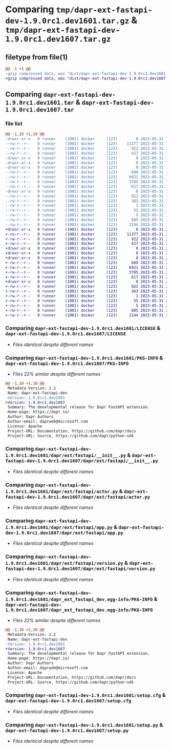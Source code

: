 # Comparing `tmp/dapr-ext-fastapi-dev-1.9.0rc1.dev1601.tar.gz` & `tmp/dapr-ext-fastapi-dev-1.9.0rc1.dev1607.tar.gz`

## filetype from file(1)

```diff
@@ -1 +1 @@
-gzip compressed data, was "dist/dapr-ext-fastapi-dev-1.9.0rc1.dev1601.tar", last modified: Wed May 31 15:44:24 2023, max compression
+gzip compressed data, was "dist/dapr-ext-fastapi-dev-1.9.0rc1.dev1607.tar", last modified: Wed May 31 22:52:20 2023, max compression
```

## Comparing `dapr-ext-fastapi-dev-1.9.0rc1.dev1601.tar` & `dapr-ext-fastapi-dev-1.9.0rc1.dev1607.tar`

### file list

```diff
@@ -1,19 +1,19 @@
-drwxr-xr-x   0 runner    (1001) docker     (123)        0 2023-05-31 15:44:24.000000 dapr-ext-fastapi-dev-1.9.0rc1.dev1601/
--rw-r--r--   0 runner    (1001) docker     (123)    11377 2023-05-31 15:43:49.000000 dapr-ext-fastapi-dev-1.9.0rc1.dev1601/LICENSE
--rw-r--r--   0 runner    (1001) docker     (123)      922 2023-05-31 15:44:24.000000 dapr-ext-fastapi-dev-1.9.0rc1.dev1601/PKG-INFO
--rw-r--r--   0 runner    (1001) docker     (123)      427 2023-05-31 15:43:49.000000 dapr-ext-fastapi-dev-1.9.0rc1.dev1601/README.rst
-drwxr-xr-x   0 runner    (1001) docker     (123)        0 2023-05-31 15:44:24.000000 dapr-ext-fastapi-dev-1.9.0rc1.dev1601/dapr/
-drwxr-xr-x   0 runner    (1001) docker     (123)        0 2023-05-31 15:44:24.000000 dapr-ext-fastapi-dev-1.9.0rc1.dev1601/dapr/ext/
-drwxr-xr-x   0 runner    (1001) docker     (123)        0 2023-05-31 15:44:24.000000 dapr-ext-fastapi-dev-1.9.0rc1.dev1601/dapr/ext/fastapi/
--rw-r--r--   0 runner    (1001) docker     (123)      689 2023-05-31 15:43:49.000000 dapr-ext-fastapi-dev-1.9.0rc1.dev1601/dapr/ext/fastapi/__init__.py
--rw-r--r--   0 runner    (1001) docker     (123)     6921 2023-05-31 15:43:49.000000 dapr-ext-fastapi-dev-1.9.0rc1.dev1601/dapr/ext/fastapi/actor.py
--rw-r--r--   0 runner    (1001) docker     (123)     3795 2023-05-31 15:43:49.000000 dapr-ext-fastapi-dev-1.9.0rc1.dev1601/dapr/ext/fastapi/app.py
--rw-r--r--   0 runner    (1001) docker     (123)      617 2023-05-31 15:43:49.000000 dapr-ext-fastapi-dev-1.9.0rc1.dev1601/dapr/ext/fastapi/version.py
-drwxr-xr-x   0 runner    (1001) docker     (123)        0 2023-05-31 15:44:24.000000 dapr-ext-fastapi-dev-1.9.0rc1.dev1601/dapr_ext_fastapi_dev.egg-info/
--rw-r--r--   0 runner    (1001) docker     (123)      922 2023-05-31 15:44:24.000000 dapr-ext-fastapi-dev-1.9.0rc1.dev1601/dapr_ext_fastapi_dev.egg-info/PKG-INFO
--rw-r--r--   0 runner    (1001) docker     (123)      363 2023-05-31 15:44:24.000000 dapr-ext-fastapi-dev-1.9.0rc1.dev1601/dapr_ext_fastapi_dev.egg-info/SOURCES.txt
--rw-r--r--   0 runner    (1001) docker     (123)        1 2023-05-31 15:44:24.000000 dapr-ext-fastapi-dev-1.9.0rc1.dev1601/dapr_ext_fastapi_dev.egg-info/dependency_links.txt
--rw-r--r--   0 runner    (1001) docker     (123)       55 2023-05-31 15:44:24.000000 dapr-ext-fastapi-dev-1.9.0rc1.dev1601/dapr_ext_fastapi_dev.egg-info/requires.txt
--rw-r--r--   0 runner    (1001) docker     (123)        5 2023-05-31 15:44:24.000000 dapr-ext-fastapi-dev-1.9.0rc1.dev1601/dapr_ext_fastapi_dev.egg-info/top_level.txt
--rw-r--r--   0 runner    (1001) docker     (123)      885 2023-05-31 15:44:24.000000 dapr-ext-fastapi-dev-1.9.0rc1.dev1601/setup.cfg
--rw-r--r--   0 runner    (1001) docker     (123)     2144 2023-05-31 15:43:49.000000 dapr-ext-fastapi-dev-1.9.0rc1.dev1601/setup.py
+drwxr-xr-x   0 runner    (1001) docker     (123)        0 2023-05-31 22:52:20.000000 dapr-ext-fastapi-dev-1.9.0rc1.dev1607/
+-rw-r--r--   0 runner    (1001) docker     (123)    11377 2023-05-31 22:51:50.000000 dapr-ext-fastapi-dev-1.9.0rc1.dev1607/LICENSE
+-rw-r--r--   0 runner    (1001) docker     (123)      922 2023-05-31 22:52:20.000000 dapr-ext-fastapi-dev-1.9.0rc1.dev1607/PKG-INFO
+-rw-r--r--   0 runner    (1001) docker     (123)      427 2023-05-31 22:51:50.000000 dapr-ext-fastapi-dev-1.9.0rc1.dev1607/README.rst
+drwxr-xr-x   0 runner    (1001) docker     (123)        0 2023-05-31 22:52:20.000000 dapr-ext-fastapi-dev-1.9.0rc1.dev1607/dapr/
+drwxr-xr-x   0 runner    (1001) docker     (123)        0 2023-05-31 22:52:20.000000 dapr-ext-fastapi-dev-1.9.0rc1.dev1607/dapr/ext/
+drwxr-xr-x   0 runner    (1001) docker     (123)        0 2023-05-31 22:52:20.000000 dapr-ext-fastapi-dev-1.9.0rc1.dev1607/dapr/ext/fastapi/
+-rw-r--r--   0 runner    (1001) docker     (123)      689 2023-05-31 22:51:50.000000 dapr-ext-fastapi-dev-1.9.0rc1.dev1607/dapr/ext/fastapi/__init__.py
+-rw-r--r--   0 runner    (1001) docker     (123)     6921 2023-05-31 22:51:50.000000 dapr-ext-fastapi-dev-1.9.0rc1.dev1607/dapr/ext/fastapi/actor.py
+-rw-r--r--   0 runner    (1001) docker     (123)     3795 2023-05-31 22:51:50.000000 dapr-ext-fastapi-dev-1.9.0rc1.dev1607/dapr/ext/fastapi/app.py
+-rw-r--r--   0 runner    (1001) docker     (123)      617 2023-05-31 22:51:50.000000 dapr-ext-fastapi-dev-1.9.0rc1.dev1607/dapr/ext/fastapi/version.py
+drwxr-xr-x   0 runner    (1001) docker     (123)        0 2023-05-31 22:52:20.000000 dapr-ext-fastapi-dev-1.9.0rc1.dev1607/dapr_ext_fastapi_dev.egg-info/
+-rw-r--r--   0 runner    (1001) docker     (123)      922 2023-05-31 22:52:20.000000 dapr-ext-fastapi-dev-1.9.0rc1.dev1607/dapr_ext_fastapi_dev.egg-info/PKG-INFO
+-rw-r--r--   0 runner    (1001) docker     (123)      363 2023-05-31 22:52:20.000000 dapr-ext-fastapi-dev-1.9.0rc1.dev1607/dapr_ext_fastapi_dev.egg-info/SOURCES.txt
+-rw-r--r--   0 runner    (1001) docker     (123)        1 2023-05-31 22:52:20.000000 dapr-ext-fastapi-dev-1.9.0rc1.dev1607/dapr_ext_fastapi_dev.egg-info/dependency_links.txt
+-rw-r--r--   0 runner    (1001) docker     (123)       55 2023-05-31 22:52:20.000000 dapr-ext-fastapi-dev-1.9.0rc1.dev1607/dapr_ext_fastapi_dev.egg-info/requires.txt
+-rw-r--r--   0 runner    (1001) docker     (123)        5 2023-05-31 22:52:20.000000 dapr-ext-fastapi-dev-1.9.0rc1.dev1607/dapr_ext_fastapi_dev.egg-info/top_level.txt
+-rw-r--r--   0 runner    (1001) docker     (123)      885 2023-05-31 22:52:20.000000 dapr-ext-fastapi-dev-1.9.0rc1.dev1607/setup.cfg
+-rw-r--r--   0 runner    (1001) docker     (123)     2144 2023-05-31 22:51:50.000000 dapr-ext-fastapi-dev-1.9.0rc1.dev1607/setup.py
```

### Comparing `dapr-ext-fastapi-dev-1.9.0rc1.dev1601/LICENSE` & `dapr-ext-fastapi-dev-1.9.0rc1.dev1607/LICENSE`

 * *Files identical despite different names*

### Comparing `dapr-ext-fastapi-dev-1.9.0rc1.dev1601/PKG-INFO` & `dapr-ext-fastapi-dev-1.9.0rc1.dev1607/PKG-INFO`

 * *Files 22% similar despite different names*

```diff
@@ -1,10 +1,10 @@
 Metadata-Version: 1.2
 Name: dapr-ext-fastapi-dev
-Version: 1.9.0rc1.dev1601
+Version: 1.9.0rc1.dev1607
 Summary: The developmental release for Dapr FastAPI extension.
 Home-page: https://dapr.io/
 Author: Dapr Authors
 Author-email: daprweb@microsoft.com
 License: Apache
 Project-URL: Documentation, https://github.com/dapr/docs
 Project-URL: Source, https://github.com/dapr/python-sdk
```

### Comparing `dapr-ext-fastapi-dev-1.9.0rc1.dev1601/dapr/ext/fastapi/__init__.py` & `dapr-ext-fastapi-dev-1.9.0rc1.dev1607/dapr/ext/fastapi/__init__.py`

 * *Files identical despite different names*

### Comparing `dapr-ext-fastapi-dev-1.9.0rc1.dev1601/dapr/ext/fastapi/actor.py` & `dapr-ext-fastapi-dev-1.9.0rc1.dev1607/dapr/ext/fastapi/actor.py`

 * *Files identical despite different names*

### Comparing `dapr-ext-fastapi-dev-1.9.0rc1.dev1601/dapr/ext/fastapi/app.py` & `dapr-ext-fastapi-dev-1.9.0rc1.dev1607/dapr/ext/fastapi/app.py`

 * *Files identical despite different names*

### Comparing `dapr-ext-fastapi-dev-1.9.0rc1.dev1601/dapr/ext/fastapi/version.py` & `dapr-ext-fastapi-dev-1.9.0rc1.dev1607/dapr/ext/fastapi/version.py`

 * *Files identical despite different names*

### Comparing `dapr-ext-fastapi-dev-1.9.0rc1.dev1601/dapr_ext_fastapi_dev.egg-info/PKG-INFO` & `dapr-ext-fastapi-dev-1.9.0rc1.dev1607/dapr_ext_fastapi_dev.egg-info/PKG-INFO`

 * *Files 22% similar despite different names*

```diff
@@ -1,10 +1,10 @@
 Metadata-Version: 1.2
 Name: dapr-ext-fastapi-dev
-Version: 1.9.0rc1.dev1601
+Version: 1.9.0rc1.dev1607
 Summary: The developmental release for Dapr FastAPI extension.
 Home-page: https://dapr.io/
 Author: Dapr Authors
 Author-email: daprweb@microsoft.com
 License: Apache
 Project-URL: Documentation, https://github.com/dapr/docs
 Project-URL: Source, https://github.com/dapr/python-sdk
```

### Comparing `dapr-ext-fastapi-dev-1.9.0rc1.dev1601/setup.cfg` & `dapr-ext-fastapi-dev-1.9.0rc1.dev1607/setup.cfg`

 * *Files identical despite different names*

### Comparing `dapr-ext-fastapi-dev-1.9.0rc1.dev1601/setup.py` & `dapr-ext-fastapi-dev-1.9.0rc1.dev1607/setup.py`

 * *Files identical despite different names*

